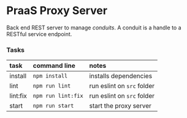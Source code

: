 PraaS Proxy Server
==================
Back end REST server to manage *conduits*. A conduit is a handle to a RESTful service endpoint.

### Tasks
|  task     | command line                             | notes                                       |
|:----------|:-----------------------------------------|:--------------------------------------------|
| install   |```npm install```                         | installs dependencies                       |
| lint      |```npm run lint```                        | run eslint on `src` folder                  |
| lint:fix  |```npm run lint:fix```                    | run eslint on `src` folder                  |
| start     |```npm run start```                       | start the proxy server                      |